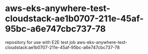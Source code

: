 # aws-eks-anywhere-test-cloudstack-ae1b0707-211e-45af-95bc-a6e747cbc737-78
repository for use with E2E test job aws-eks-anywhere-test-cloudstack:ae1b0707-211e-45af-95bc-a6e747cbc737-78
